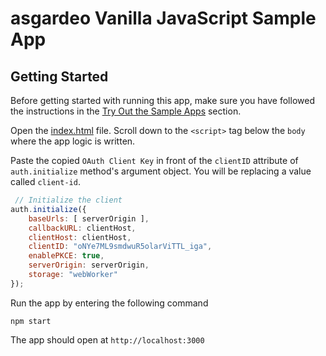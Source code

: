 # asgardeo Vanilla JavaScript Sample App
## Getting Started
Before getting started with running this app, make sure you have followed the instructions in the [Try Out the Sample Apps](../../README.md#try-out-the-sample-apps) section.


Open the [index.html](index.html) file. Scroll down to the `<script>` tag below the `body` where the app logic is written.

Paste the copied `OAuth Client Key` in front of the `clientID` attribute of `auth.initialize` method's argument object. You will be replacing a value called `client-id`.
```javascript
 // Initialize the client
auth.initialize({
    baseUrls: [ serverOrigin ],
    callbackURL: clientHost,
    clientHost: clientHost,
    clientID: "oNYe7ML9smdwuR5olarViTTL_iga",
    enablePKCE: true,
    serverOrigin: serverOrigin,
    storage: "webWorker"
});
```

Run the app by entering the following command
```
npm start
```
The app should open at `http://localhost:3000`
